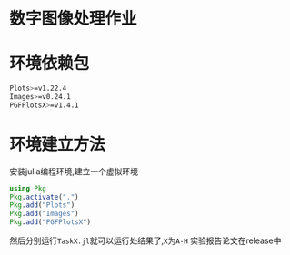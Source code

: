 # 数字图像处理作业

# 环境依赖包
```bash
Plots>=v1.22.4
Images>=v0.24.1
PGFPlotsX>=v1.4.1
```
# 环境建立方法
安装julia编程环境,建立一个虚拟环境
```julia
using Pkg
Pkg.activate(".")
Pkg.add("Plots")
Pkg.add("Images")
Pkg.add("PGFPlotsX")
```
然后分别运行`TaskX.jl`就可以运行处结果了,`X`为`A-H`
实验报告论文在release中
